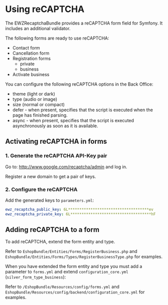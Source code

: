 # Using reCAPTCHA

The EWZRecaptchaBundle provides a reCAPTCHA form field for Symfony.
It includes an additional validator.

The following forms are ready to use reCAPTCHA:

- Contact form
- Cancellation form
- Registration forms
    - private
    - business
- Activate business

You can configure the following reCAPTCHA options in the Back Office:

- theme (light or dark)
- type (audio or image)
- size (normal or compact)
- defer - when present, specifies that the script is executed when the page has finished parsing.
- async - when present, specifies that the script is executed asynchronously as soon as it is available.

## Activating reCAPTCHA in forms

### 1\. Generate the reCAPTCHA API-Key pair

Go to: http://www.google.com/recaptcha/admin and log in.

Register a new domain to get a pair of keys.

### 2\. Configure the reCAPTCHA

Add the generated keys to `parameters.yml`:

``` yaml
ewz_recaptcha_public_key: 6L************************************ev
ewz_recaptcha_private_key: 6L************************************hF
```

## Adding reCAPTCHA to a form

To add reCAPTCHA, extend the form entity and type.

Refer to `EshopBundle/Entities/Forms/RegisterBusiness.php` and `EshopBundle/Entities/Forms/Types/RegisterBusinessType.php` for examples.

When you have extended the form entity and type you must add a parameter to `forms.yml` and extend `configuration_core.yml` (`silver_form_type_business`):

Refer to `/EshopBundle/Resources/config/forms.yml` and `EshopBundle/Resources/config/backend/configuration_core.yml` for examples.
